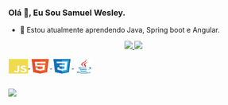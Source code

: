 ### Olá 👋, Eu Sou Samuel Wesley.

- 🌱 Estou atualmente aprendendo Java, Spring boot e Angular.

<div align="center">
  <a href="https://github.com/swcprog">
  <img height="180em" src="https://github-readme-stats.vercel.app/api?username=swcprog&show_icons=true&theme=dracula&include_all_commits=true&count_private=true"/>
  <img height="180em" src="https://github-readme-stats.vercel.app/api/top-langs/?username=swcprog&layout=compact&langs_count=7&theme=dracula"/>
</div>
  <div style="display: inline_block"><br>
  <img align="center" alt="swc-Js" height="30" width="40" src="https://raw.githubusercontent.com/devicons/devicon/master/icons/javascript/javascript-plain.svg">
  <img align="center" alt="swc-HTML" height="30" width="40" src="https://raw.githubusercontent.com/devicons/devicon/master/icons/html5/html5-original.svg">
  <img align="center" alt="swc-CSS" height="30" width="40" src="https://raw.githubusercontent.com/devicons/devicon/master/icons/css3/css3-original.svg">
  <img align="center" alt="swc-CSS" height="30" width="40" src="https://raw.githubusercontent.com/devicons/devicon/master/icons/java/java-original.svg">
  
          
  
 </div>
  
  ##
  
  <a href="https://www.linkedin.com/in/samuel-wesley-3780b0230/" target="_blank"><img src="https://img.shields.io/badge/-LinkedIn-%230077B5?style=for-the-badge&logo=linkedin&logoColor=white" target="_blank"></a> 

